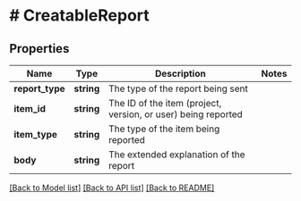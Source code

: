# # CreatableReport

## Properties

Name | Type | Description | Notes
------------ | ------------- | ------------- | -------------
**report_type** | **string** | The type of the report being sent |
**item_id** | **string** | The ID of the item (project, version, or user) being reported |
**item_type** | **string** | The type of the item being reported |
**body** | **string** | The extended explanation of the report |

[[Back to Model list]](../../README.md#models) [[Back to API list]](../../README.md#endpoints) [[Back to README]](../../README.md)
